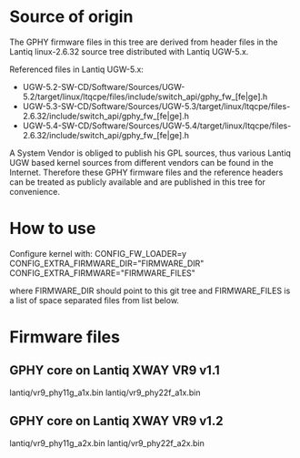 # Source of origin

The GPHY firmware files in this tree are derived from header files in
the Lantiq linux-2.6.32 source tree distributed with Lantiq UGW-5.x.

Referenced files in Lantiq UGW-5.x:

* UGW-5.2-SW-CD/Software/Sources/UGW-5.2/target/linux/ltqcpe/files/include/switch_api/gphy_fw_[fe|ge].h
* UGW-5.3-SW-CD/Software/Sources/UGW-5.3/target/linux/ltqcpe/files-2.6.32/include/switch_api/gphy_fw_[fe|ge].h
* UGW-5.4-SW-CD/Software/Sources/UGW-5.4/target/linux/ltqcpe/files-2.6.32/include/switch_api/gphy_fw_[fe|ge].h

A System Vendor is obliged to publish his GPL sources, thus various
Lantiq UGW based kernel sources from different vendors can be found
in the Internet. Therefore these GPHY firmware files and the reference
headers can be treated as publicly available and are published in this
tree for convenience.

# How to use

Configure kernel with:
CONFIG_FW_LOADER=y
CONFIG_EXTRA_FIRMWARE_DIR="FIRMWARE_DIR"
CONFIG_EXTRA_FIRMWARE="FIRMWARE_FILES"

where FIRMWARE_DIR should point to this git tree and FIRMWARE_FILES is a list
of space separated files from list below.

# Firmware files

## GPHY core on Lantiq XWAY VR9 v1.1
lantiq/vr9_phy11g_a1x.bin
lantiq/vr9_phy22f_a1x.bin

## GPHY core on Lantiq XWAY VR9 v1.2
lantiq/vr9_phy11g_a2x.bin
lantiq/vr9_phy22f_a2x.bin
